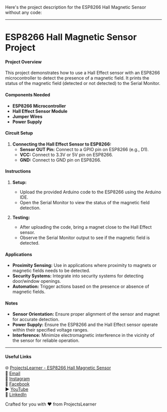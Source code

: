 Here's the project description for the ESP8266 Hall Magnetic Sensor without any code:

---

# ESP8266 Hall Magnetic Sensor Project

#### Project Overview
This project demonstrates how to use a Hall Effect sensor with an ESP8266 microcontroller to detect the presence of a magnetic field. It prints the status of the magnetic field (detected or not detected) to the Serial Monitor.

#### Components Needed
- **ESP8266 Microcontroller**
- **Hall Effect Sensor Module**
- **Jumper Wires**
- **Power Supply**

#### Circuit Setup
1. **Connecting the Hall Effect Sensor to ESP8266:**
   - **Sensor OUT Pin:** Connect to a GPIO pin on ESP8266 (e.g., D1).
   - **VCC:** Connect to 3.3V or 5V pin on ESP8266.
   - **GND:** Connect to GND pin on ESP8266.

#### Instructions
1. **Setup:**
   - Upload the provided Arduino code to the ESP8266 using the Arduino IDE.
   - Open the Serial Monitor to view the status of the magnetic field detection.

2. **Testing:**
   - After uploading the code, bring a magnet close to the Hall Effect sensor.
   - Observe the Serial Monitor output to see if the magnetic field is detected.

#### Applications
- **Proximity Sensing:** Use in applications where proximity to magnets or magnetic fields needs to be detected.
- **Security Systems:** Integrate into security systems for detecting door/window openings.
- **Automation:** Trigger actions based on the presence or absence of magnetic fields.

#### Notes
- **Sensor Orientation:** Ensure proper alignment of the sensor and magnet for accurate detection.
- **Power Supply:** Ensure the ESP8266 and the Hall Effect sensor operate within their specified voltage ranges.
- **Interference:** Minimize electromagnetic interference in the vicinity of the sensor for reliable operation.

---

#### Useful Links
🌐 [ProjectsLearner - ESP8266 Hall Magnetic Sensor](https://projectslearner.com/learn/esp8266-hall-magnetic-sensor)  
📧 [Email](mailto:projectslearner@gmail.com)  
📸 [Instagram](https://www.instagram.com/projectslearner/)  
📘 [Facebook](https://www.facebook.com/projectslearner)  
▶️ [YouTube](https://www.youtube.com/@ProjectsLearner)  
📘 [LinkedIn](https://www.linkedin.com/in/projectslearner)

Crafted for you with ❤️ from ProjectsLearner